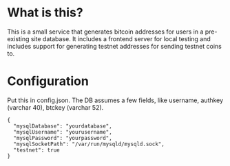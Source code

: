 # What is this?

This is a small service that generates bitcoin addresses for
users in a pre-existing site database. It includes a frontend
server for local testing and includes support for generating
testnet addresses for sending testnet coins to.

# Configuration
Put this in config.json. The DB assumes a few fields, like
username, authkey (varchar 40), btckey (varchar 52).
```
{
  "mysqlDatabase": "yourdatabase",
  "mysqlUsername": "yourusername",
  "mysqlPassword": "yourpassword",
  "mysqlSocketPath": "/var/run/mysqld/mysqld.sock",
  "testnet": true
}
```
